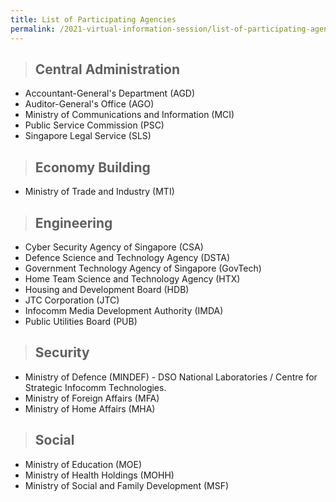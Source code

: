 ```yaml
---
title: List of Participating Agencies
permalink: /2021-virtual-information-session/list-of-participating-agencies/
---
```


> ## Central Administration

* Accountant-General's Department (AGD)
* Auditor-General's Office (AGO)
* Ministry of Communications and Information (MCI) 
* Public Service Commission (PSC)
* Singapore Legal Service (SLS)


> ## Economy Building

* Ministry of Trade and Industry (MTI)


> ## Engineering

* Cyber Security Agency of Singapore (CSA)
* Defence Science and Technology Agency (DSTA)
* Government Technology Agency of Singapore (GovTech)
* Home Team Science and Technology Agency (HTX)
* Housing and Development Board (HDB)
* JTC Corporation (JTC)
* Infocomm Media Development Authority (IMDA)
* Public Utilities Board (PUB)


> ## Security

* Ministry of Defence (MINDEF) - DSO National Laboratories / Centre for Strategic Infocomm Technologies.
* Ministry of Foreign Affairs (MFA)
* Ministry of Home Affairs (MHA)


> ## Social

* Ministry of Education (MOE)
* Ministry of Health Holdings (MOHH)
* Ministry of Social and Family Development (MSF)
